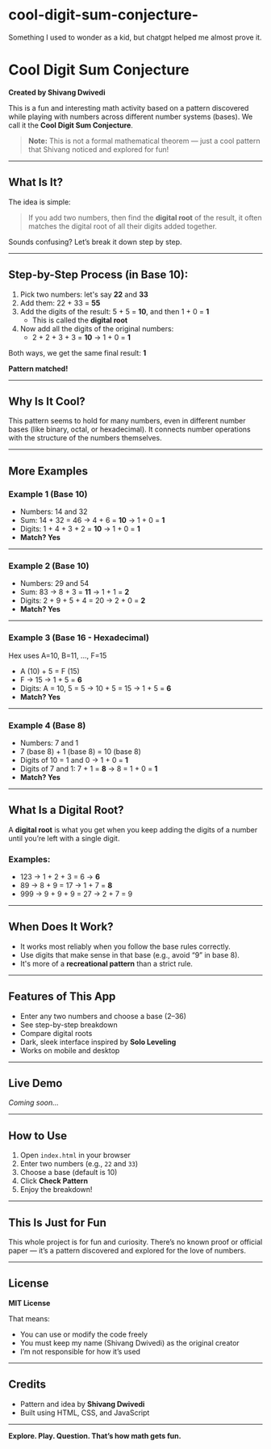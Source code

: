 # cool-digit-sum-conjecture-
Something I used to wonder as a kid, but chatgpt helped me almost prove it.




# Cool Digit Sum Conjecture

**Created by Shivang Dwivedi**

This is a fun and interesting math activity based on a pattern discovered while playing with numbers across different number systems (bases). We call it the **Cool Digit Sum Conjecture**.

> **Note:** This is not a formal mathematical theorem — just a cool pattern that Shivang noticed and explored for fun!

---

## What Is It?

The idea is simple:

> If you add two numbers, then find the **digital root** of the result, it often matches the digital root of all their digits added together.

Sounds confusing? Let’s break it down step by step.

---

## Step-by-Step Process (in Base 10):

1. Pick two numbers: let's say **22** and **33**
2. Add them: 22 + 33 = **55**
3. Add the digits of the result: 5 + 5 = **10**, and then 1 + 0 = **1**
   - This is called the **digital root**
4. Now add all the digits of the original numbers:
   - 2 + 2 + 3 + 3 = **10** → 1 + 0 = **1**

Both ways, we get the same final result: **1**

**Pattern matched!**

---

## Why Is It Cool?

This pattern seems to hold for many numbers, even in different number bases (like binary, octal, or hexadecimal). It connects number operations with the structure of the numbers themselves.

---

## More Examples

### Example 1 (Base 10)

- Numbers: 14 and 32
- Sum: 14 + 32 = 46 → 4 + 6 = **10** → 1 + 0 = **1**
- Digits: 1 + 4 + 3 + 2 = **10** → 1 + 0 = **1**
- **Match? Yes**

---

### Example 2 (Base 10)

- Numbers: 29 and 54
- Sum: 83 → 8 + 3 = **11** → 1 + 1 = **2**
- Digits: 2 + 9 + 5 + 4 = 20 → 2 + 0 = **2**
- **Match? Yes**

---

### Example 3 (Base 16 - Hexadecimal)

Hex uses A=10, B=11, ..., F=15

- A (10) + 5 = F (15)
- F → 15 → 1 + 5 = **6**
- Digits: A = 10, 5 = 5 → 10 + 5 = 15 → 1 + 5 = **6**
- **Match? Yes**

---

### Example 4 (Base 8)

- Numbers: 7 and 1
- 7 (base 8) + 1 (base 8) = 10 (base 8)
- Digits of 10 = 1 and 0 → 1 + 0 = **1**
- Digits of 7 and 1: 7 + 1 = **8** → 8 = 1 + 0 = **1**
- **Match? Yes**

---

## What Is a Digital Root?

A **digital root** is what you get when you keep adding the digits of a number until you’re left with a single digit.

### Examples:
- 123 → 1 + 2 + 3 = 6 → **6**
- 89 → 8 + 9 = 17 → 1 + 7 = **8**
- 999 → 9 + 9 + 9 = 27 → 2 + 7 = 9

---

## When Does It Work?

- It works most reliably when you follow the base rules correctly.
- Use digits that make sense in that base (e.g., avoid “9” in base 8).
- It's more of a **recreational pattern** than a strict rule.

---

## Features of This App

- Enter any two numbers and choose a base (2–36)
- See step-by-step breakdown
- Compare digital roots
- Dark, sleek interface inspired by **Solo Leveling**
- Works on mobile and desktop

---

## Live Demo

*Coming soon…*

---

## How to Use

1. Open `index.html` in your browser
2. Enter two numbers (e.g., `22` and `33`)
3. Choose a base (default is 10)
4. Click **Check Pattern**
5. Enjoy the breakdown!

---

## This Is Just for Fun

This whole project is for fun and curiosity. There’s no known proof or official paper — it’s a pattern discovered and explored for the love of numbers.

---

## License

**MIT License**

That means:
- You can use or modify the code freely
- You must keep my name (Shivang Dwivedi) as the original creator
- I’m not responsible for how it’s used

---

## Credits

- Pattern and idea by **Shivang Dwivedi**
- Built using HTML, CSS, and JavaScript

---

**Explore. Play. Question. That’s how math gets fun.**
